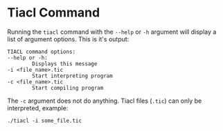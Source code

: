 ﻿# Tiacl Command

Running the ``tiacl`` command with the ``--help`` or ``-h`` argument will display a list of argument options. This is
it's output:

```command line
TIACL command options:
--help or -h:
        Displays this message
-i <file_name>.tic
        Start interpreting program
-c <file_name>.tic
        Start compiling program
```

The ``-c`` argument does not do anything. Tiacl files (``.tic``) can only be interpreted, example:
```command line
./tiacl -i some_file.tic
```
